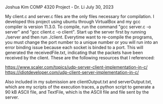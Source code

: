 Joshua Kim
COMP 4320 Project - Dr. Li
July 30, 2023

My client.c and server.c files are the only files necessary for compilation. I developed this project using ubuntu through VirtualBox and my gcc compiler is version 11.3.0. To compile, run the command "gcc server.c -o server" and "gcc client.c -o client". Start up the server first by running 
./server and then run ./client. Everytime want to re-compile the programs, you must change the port number to a unique number or you will run into an error binding issue because each socket is binded to a port. This will generated the receivedFile.txt, indicating that the packets have been received by the client. These are the following resources that I referenced:

https://www.scaler.com/topics/udp-server-client-implementation-in-c/
https://idiotdeveloper.com/udp-client-server-implementation-in-c/

Also included in my submission are clientOutput.txt and serverOutput.txt, which are my scripts of the execution traces, a python script to generate a 90 kB ASCII file, and TextFile, which is the ASCII file and file sent by the server.
